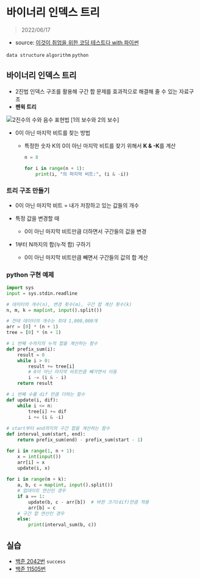 # 바이너리 인덱스 트리

> 2022/06/17

- source: [이것이 취업을 위한 코딩 테스트다 with 파이썬](https://www.youtube.com/playlist?list=PLRx0vPvlEmdAghTr5mXQxGpHjWqSz0dgC)

`data structure` `algorithm` `python`



## 바이너리 인덱스 트리

- 2진법 인덱스 구조를 활용해 구간 합 문제를 효과적으로 해결해 줄 수 있는 자료구조
- __펜윅 트리__



![2진수의 수와 음수 표현법 [1의 보수와 2의 보수]](https://blog.kakaocdn.net/dn/b5Ubqo/btqRTRyzW1k/DHL3XUAkgKy6ptV3k8qtjK/img.png)



- 0이 아닌 마지막 비트를 찾는 방법

  - 특정한 숫자 K의 0이 아닌 마지막 비트를 찾기 위해서 **K & -K**를 계산

    ```python
    n = 8
    
    for i in range(n + 1):
        print(i, "의 마지막 비트:", (i & -i))
    ```



### 트리 구조 만들기

- 0이 아닌 마지막 비트 = 내가 저장하고 있는 값들의 개수

- 특정 값을 변경할 때
  - 0이 아닌 마지막 비트만큼 더하면서 구간들의 값을 변경

- 1부터 N까지의 합(누적 합) 구하기
  - 0이 아닌 마지막 비트만큼 빼면서 구간들의 값의 합 계산 



### python 구현 예제

```python
import sys
input = sys.stdin.readline

# 데이터의 개수(n), 변경 횟수(m), 구간 합 계산 횟수(k)
n, m, k = map(int, input().split())

# 전테 데이터의 개수는 최대 1,000,000개
arr = [0] * (n + 1)
tree = [0] * (n + 1)

# i 번째 수까지의 누적 합을 계산하는 함수
def prefix_sum(i):
    result = 0
    while i > 0:
        result += tree[i]
        # 0이 아닌 마지막 비트만큼 빼가면서 이동
        i -= (i & - i)
    return result

# i 번째 수를 dif 만큼 더하는 함수
def update(i, dif):
    while i <= n:
        tree[i] += dif
        i += (i & -i)
        
# start부터 end까지의 구간 합을 계산하는 함수
def interval_sum(start, end):
    return prefix_sum(end) - prefix_sum(start - 1)

for i in range(1, n + 1):
    x = int(input())
    arr[i] = x
    update(i, x)
   
for i in range(m + k):
    a, b, c = map(int, input().split())
    # 업데이트 연산인 경우
    if a == 1:
        update(b, c - arr[b])  # 바뀐 크기(dif)만큼 적용
        arr[b] = c
    # 구간 합 연산인 경우
    else:
        print(interval_sum(b, c))
```



## 실습

- [백준 2042번](https://www.acmicpc.net/problem/2042) `success`
- [백준 11505번](https://www.acmicpc.net/problem/11505) 